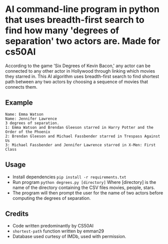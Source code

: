 # AI command-line program in python that uses breadth-first search to find how many 'degrees of separation' two actors are. Made for cs50AI
According to the game 'Six Degrees of Kevin Bacon,' any actor can be connected to any other actor in Hollywood through linking which movies they starred in. This AI algorithm uses breadth-first search to find shortest path between any two actors by choosing a sequence of movies that connects them.
## Example
```
Name: Emma Watson
Name: Jennifer Lawrence
3 degrees of separation.
1: Emma Watson and Brendan Gleeson starred in Harry Potter and the Order of the Phoenix
2: Brendan Gleeson and Michael Fassbender starred in Trespass Against Us
3: Michael Fassbender and Jennifer Lawrence starred in X-Men: First Class
```
## Usage
- Install dependencies
`pip install -r requirements.txt`
- Run program 
`python degrees.py [directory]` 
Where [directory] is the name of the directory containing the CSV files movies, people, stars.
- The program will then prompt the user for the name of two actors before computing the degrees of separation.

## Credits
- Code written predominantly by CS50AI
- `shortest-path` function written by emman29
- Database used curtesy of IMDb, used with permission.
